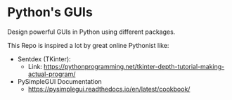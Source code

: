# Python's GUIs
Design powerful GUIs in Python using different packages.

This Repo is inspired a lot by great online Pythonist like:
- Sentdex (TKinter):
    - Link: https://pythonprogramming.net/tkinter-depth-tutorial-making-actual-program/
- PySimpleGUI Documentation
    - https://pysimplegui.readthedocs.io/en/latest/cookbook/


